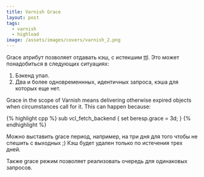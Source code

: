 ```yaml
---
title: Varnish Grace
layout: post
tags:
  - varnish
  - highload
image: /assets/images/covers/varnish_2.png
---
```


Grace атрибут позволяет отдавать кэш, с истекшим <abbr title="временем жизни">ttl</abbr>. 
Это может понадобиться в следующих ситуациях:
1. Бэкенд упал.
2. Два и более одновременнных, идентичных запроса, кэша для которых еще нет. 


Grace in the scope of Varnish means delivering otherwise expired objects when circumstances call for it. This can happen because:


{% highlight cpp %}
sub vcl_fetch_backend {
   set beresp.grace = 3d;
}
{% endhighlight %}

Можно выставить grace период, например, на три дня для того чтобы не спешить с выходных ;)
Кэш будет удален только по истечения трех дней. 

Также grace режим позволяет реализовать очередь для одинаковых запросов.

